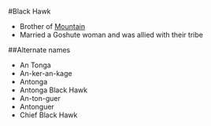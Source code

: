 #Black Hawk

* Brother of [Mountain](mountain.md)
* Married a Goshute woman and was allied with their tribe

##Alternate names

* An Tonga
* An-ker-an-kage
* Antonga
* Antonga Black Hawk
* An-ton-guer
* Antonguer
* Chief Black Hawk
